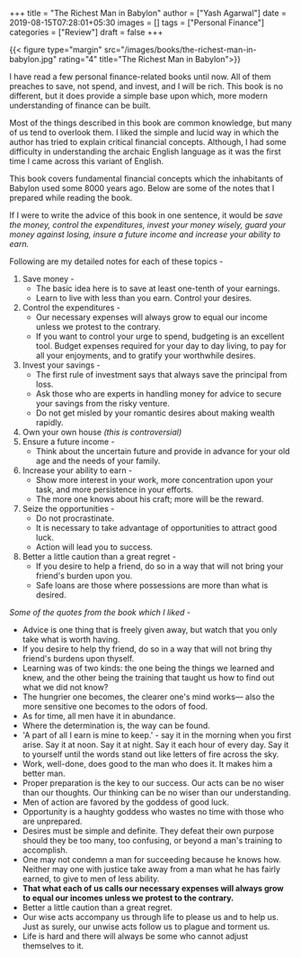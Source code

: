 +++
title = "The Richest Man in Babylon"
author = ["Yash Agarwal"]
date = 2019-08-15T07:28:01+05:30
images = []
tags = ["Personal Finance"]
categories = ["Review"]
draft = false
+++

{{< figure type="margin" src="/images/books/the-richest-man-in-babylon.jpg" rating="4" title="The Richest Man in Babylon">}}


I have read a few personal finance-related books until now. All of them preaches to save, not spend, and invest, and I will be rich. This book is no different, but it does provide a simple base upon which, more modern understanding of finance can be built.

Most of the things described in this book are common knowledge, but many of us tend to overlook them. I liked the simple and lucid way in which the author has tried to explain critical financial concepts. Although, I had some difficulty in understanding the archaic English language as it was the first time I came across this variant of English.

This book covers fundamental financial concepts which the inhabitants of Babylon used some 8000 years ago. Below are some of the notes that I prepared while reading the book.

If I were to write the advice of this book in one sentence, it would be *save the money, control the expenditures, invest your money wisely, guard your money against losing, insure a future income and increase your ability to earn.*

Following are my detailed notes for each of these topics -

1. Save money -
    - The basic idea here is to save at least one-tenth of your earnings.
    - Learn to live with less than you earn. Control your desires.
2. Control the expenditures -
    - Our necessary expenses will always grow to equal our income unless we protest to the contrary.
    - If you want to control your urge to spend, budgeting is an excellent tool. Budget expenses required for your day to day living, to pay for all your enjoyments, and to gratify your worthwhile desires.
3. Invest your savings -
    - The first rule of investment says that always save the principal from loss.
    - Ask those who are experts in handling money for advice to secure your savings from the risky venture.
    - Do not get misled by your romantic desires about making wealth rapidly.
4. Own your own house *(this is controversial)*
5. Ensure a future income -
    - Think about the uncertain future and provide in advance for your old age and the needs of your family.
6. Increase your ability to earn -
    - Show more interest in your work, more concentration upon your task, and more persistence in your efforts.
    - The more one knows about his craft; more will be the reward.
7. Seize the opportunities -
    - Do not procrastinate.
    - It is necessary to take advantage of opportunities to attract good luck.
    - Action will lead you to success.
8. Better a little caution than a great regret -
    - If you desire to help a friend, do so in a way that will not bring your friend's burden upon you.
    - Safe loans are those where possessions are more than what is desired.


*Some of the quotes from the book which I liked -*

- Advice is one thing that is freely given away, but watch that you only take what is worth having.
- If you desire to help thy friend, do so in a way that will not bring thy friend's burdens upon thyself.
- Learning was of two kinds: the one being the things we learned and knew, and the other being the training that taught us how to find out what we did not know?
- The hungrier one becomes, the clearer one's mind works— also the more sensitive one becomes to the odors of food.
- As for time, all men have it in abundance.
- Where the determination is, the way can be found.
- 'A part of all I earn is mine to keep.' - say it in the morning when you first arise. Say it at noon. Say it at night. Say it each hour of every day. Say it to yourself until the words stand out like letters of fire across the sky.
- Work, well-done, does good to the man who does it. It makes him a better man.
- Proper preparation is the key to our success. Our acts can be no wiser than our thoughts. Our thinking can be no wiser than our understanding.
- Men of action are favored by the goddess of good luck.
- Opportunity is a haughty goddess who wastes no time with those who are unprepared.
- Desires must be simple and definite. They defeat their own purpose should they be too many, too confusing, or beyond a man's training to accomplish.
- One may not condemn a man for succeeding because he knows how. Neither may one with justice take away from a man what he has fairly earned, to give to men of less ability.
- **That what each of us calls our necessary expenses will always grow to equal our incomes unless we protest to the contrary.**
- Better a little caution than a great regret.
- Our wise acts accompany us through life to please us and to help us. Just as surely, our unwise acts follow us to plague and torment us.
- Life is hard and there will always be some who cannot adjust themselves to it.